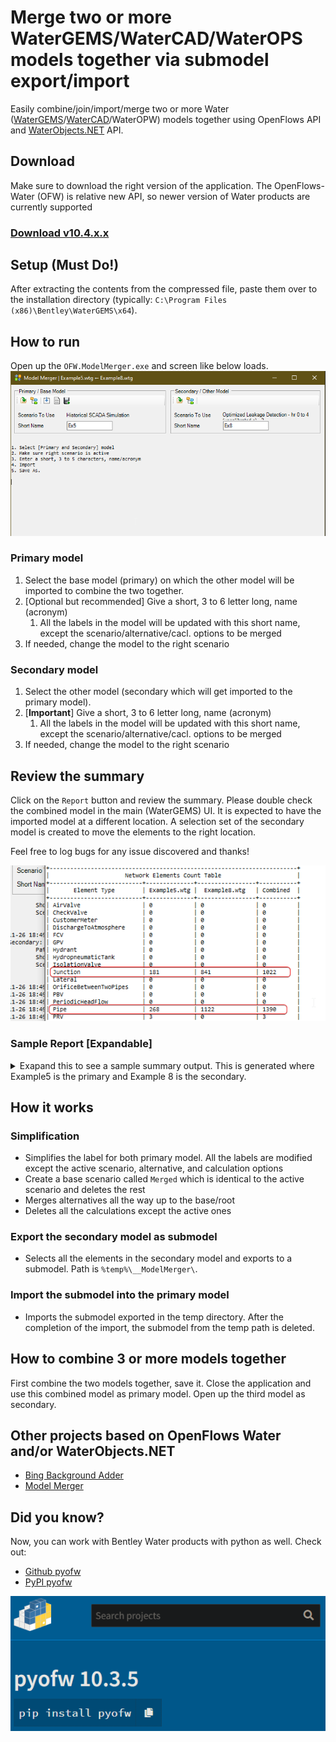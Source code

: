 # Merge two or more WaterGEMS/WaterCAD/WaterOPS models together via submodel export/import

Easily combine/join/import/merge two or more Water ([WaterGEMS](https://www.bentley.com/en/products/product-line/hydraulics-and-hydrology-software/watergems)/[WaterCAD](https://www.bentley.com/en/products/product-line/hydraulics-and-hydrology-software/watercad)/WaterOPW) models together using OpenFlows API and [WaterObjects.NET](https://communities.bentley.com/products/hydraulics___hydrology/w/hydraulics_and_hydrology__wiki/17459/waterobjects-net---extending-the-capabilities-of-your-openflows-product) API.

## Download

Make sure to download the right version of the application. The OpenFlows-Water (OFW) is relative new API, so newer version of Water products are currently supported

### [Download v10.4.x.x](OFW.ModelMerger/_setup.bat)

## Setup (Must Do!)

After extracting the contents from the compressed file, paste them over to the installation directory (typically: `C:\Program Files (x86)\Bentley\WaterGEMS\x64`).

## How to run

Open up the `OFW.ModelMerger.exe` and screen like below loads.
![model_merger_form](images/model_merger_form.png "Model Merger Form")

### Primary model

1. Select the base model (primary) on which the other model will be imported to combine the two together.
2. [Optional but recommended] Give a short, 3 to 6 letter long, name (acronym)
   1. All the labels in the model will be updated with this short name, except the scenario/alternative/cacl. options to be merged
3. If needed, change the model to the right scenario

### Secondary model

1. Select the other model (secondary which will get imported to the primary model).
2. [**Important**] Give a short, 3 to 6 letter long, name (acronym)
   1. All the labels in the model will be updated with this short name, except the scenario/alternative/cacl. options to be merged
3. If needed, change the model to the right scenario

## Review the summary

Click on the `Report` button and review the summary. Please double check the combined model in the main (WaterGEMS) UI. It is expected to have the imported model at a different location. A selection set of the secondary model is created to move the elements to the right location.

Feel free to log bugs for any issue discovered and thanks!

![Pipe Summary Report](images/combined_pipe_report.png "Summary Report")

### Sample Report [Expandable]

<details>
  <summary>Exapand this to see a sample summary output. This is generated where Example5 is the primary and Example 8 is the secondary.</summary>

```bat

*****************************************************************
* Model Merger Summary Report 
*****************************************************************


Primary:
	Path:       C:\Program Files (x86)\Bentley\WaterGEMS\Samples\Example5.wtg
	Short Name: Ex5
	Scenario:   Historical SCADA Simulation



Secondary:
	Path:       C:\Program Files (x86)\Bentley\WaterGEMS\Samples\Example8.wtg
	Short Name: Ex8
	Scenario:   Optimized Leakage Detection - hr 0 to 4 (uncalibrated e) - 3


+------------------------------------------------------------------------+
|                      Network Elements Count Table                      |
+---------------------------+--------------+-----------------+-----------+
|       Element Type        | Example5.wtg |  Example8.wtg   | Combined  |
+---------------------------+--------------+-----------------+-----------+
| AirValve                  | 0            | 0               | 0         |
| CheckValve                | 0            | 0               | 0         |
| CustomerMeter             | 0            | 0               | 0         |
| DischargeToAtmosphere     | 0            | 0               | 0         |
| FCV                       | 0            | 0               | 0         |
| GPV                       | 0            | 0               | 0         |
| Hydrant                   | 0            | 0               | 0         |
| HydropneumaticTank        | 0            | 0               | 0         |
| IsolationValve            | 0            | 0               | 0         |
| Junction                  | 181          | 841             | 1022      |
| Lateral                   | 0            | 0               | 0         |
| OrificeBetweenTwoPipes    | 0            | 0               | 0         |
| PBV                       | 0            | 0               | 0         |
| PeriodicHeadFlow          | 0            | 0               | 0         |
| Pipe                      | 268          | 1122            | 1390      |
| PRV                       | 3            | 0               | 3         |
| PSV                       | 0            | 0               | 0         |
| Pump                      | 2            | 0               | 2         |
| PumpStation               | 0            | 0               | 0         |
| Reservoir                 | 1            | 1               | 2         |
| RuptureDisk               | 0            | 0               | 0         |
| SCADAElement              | 7            | 0               | 7         |
| SpotElevation             | 0            | 0               | 0         |
| SurgeTank                 | 0            | 0               | 0         |
| SurgeValve                | 0            | 0               | 0         |
| Tank                      | 1            | 1               | 2         |
| Tap                       | 0            | 0               | 0         |
| TCV                       | 0            | 240             | 240       |
| Turbine                   | 0            | 0               | 0         |
| ValveWithLinearAreaChange | 0            | 0               | 0         |
| VSPB                      | 0            | 0               | 0         |
| -------------------       |              |                 |           |
| Pipe length               | 52,003 m     | 172,415.2492 ft | 104,556 m |
| Lateral length            | 0 m          | 0 ft            | 0 m       |
+---------------------------+--------------+-----------------+-----------+
+--------------------------------------------------------------------------+
|                            Components Summary                            |
+---------------------------------+--------------+--------------+----------+
|      Model Components Type      | Example5.wtg | Example8.wtg | Combined |
+---------------------------------+--------------+--------------+----------+
| EnergyPricing                   | 1            | 2            | 3        |
| GpvHeadlossCurve                | 0            | 0            | 0        |
| Constituent                     | 2            | 1            | 3        |
| ControlAction                   | 5            | 0            | 5        |
| ControlCondition                | 10           | 0            | 10       |
| Control                         | 5            | 0            | 5        |
| LogicalControlSet               | 2            | 0            | 2        |
| Pattern                         | 10           | 17           | 27       |
| PumpDefinition                  | 4            | 1            | 5        |
| PressureDependentDemandFunction | 0            | 0            | 0        |
| UnitDemandLoad                  | 0            | 0            | 0        |
| Zone                            | 6            | 1            | 7        |
+---------------------------------+--------------+--------------+----------+
+----------------------------------------------------------------------+
|                 Scnro / Alt / Calcs / SelSet Summary                 |
+-----------------------------+--------------+--------------+----------+
|            Name             | Example5.wtg | Example8.wtg | Combined |
+-----------------------------+--------------+--------------+----------+
| Selection Set               | 7            | 34           | 41       |
| Scenario                    | 10           | 2            | 1        |
| Calc Options EpaNet         | 9            | 1            | 1        |
| Calc Options Hammer         | 1            | 1            | 1        |
| -------------------         |              |              |          |
| Alternative Types           |              |              |          |
|    Age                      | 1            | 1            | 1        |
|    Constituent              | 2            | 1            | 1        |
|    Demand                   | 1            | 2            | 1        |
|    EnergyCost               | 1            | 1            | 1        |
|    FireFlow                 | 2            | 1            | 1        |
|    Flushing                 | 1            | 1            | 1        |
|    Hammer                   | 1            | 1            | 1        |
|    HMIActiveTopology        | 4            | 1            | 1        |
|    HmiDataSetGeometry       | 1            | 1            | 1        |
|    HMIDataSetTopology       | 1            | 1            | 1        |
|    HMIUserDefinedExtensions | 1            | 1            | 1        |
|    InitialSettings          | 5            | 1            | 1        |
|    Operational              | 2            | 1            | 1        |
|    Physical                 | 4            | 3            | 1        |
|    PipeBreak                | 1            | 1            | 1        |
|    PressureDependentDemand  | 1            | 1            | 1        |
|    Scada                    | 1            | 1            | 1        |
|    Trace                    | 1            | 1            | 1        |
+-----------------------------+--------------+--------------+----------+
+------------------------------------+
| Example5.wtg: Pipe Diameter Summ.. |
+---------------+-------+------------+
| Diameter (mm) | Count | Length (m) |
+---------------+-------+------------+
| 100.0         | 87    | 17,340     |
| 101.6         | 1     | 155        |
| 150.0         | 84    | 16,472     |
| 200.0         | 31    | 5,654      |
| 203.2         | 1     | 109        |
| 304.8         | 3     | 763        |
| 50.0          | 43    | 6,823      |
| 600.0         | 18    | 4,689      |
+---------------+-------+------------+
+----------------------------------------+
| Example8.wtg: Pipe Diameter Summary .. |
+---------------+----------+-------------+
| Diameter (in) |  Count   | Length (ft) |
+---------------+----------+-------------+
| 1.2           | 2.0000   | 92.3556     |
| 11.8          | 1.0000   | 34.5144     |
| 2.0           | 20.0000  | 6,491.2983  |
| 2.9           | 48.0000  | 15,697.5722 |
| 20.0          | 2.0000   | 17.5853     |
| 3.0           | 179.0000 | 49,452.5457 |
| 3.1           | 6.0000   | 1,301.4108  |
| 3.5           | 6.0000   | 888.3858    |
| 3.9           | 112.0000 | 28,191.0105 |
| 4.0           | 1.0000   | 1,067.8478  |
| 4.1           | 4.0000   | 144.0289    |
| 4.8           | 34.0000  | 9,038.7139  |
| 4.9           | 2.0000   | 11.4173     |
| 5.2           | 25.0000  | 8,320.7161  |
| 5.5           | 1.0000   | 2.9528      |
| 5.6           | 1.0000   | 23.7205     |
| 5.7           | 10.0000  | 1,950.9127  |
| 5.8           | 104.0000 | 26,540.0261 |
| 5.9           | 3.0000   | 471.5551    |
| 6.0           | 1.0000   | 52.4934     |
| 6.8           | 1.0000   | 260.3346    |
| 7.4           | 3.0000   | 139.8622    |
| 7.8           | 14.0000  | 2,422.3356  |
| 7.9           | 2.0000   | 15.3543     |
| 8.8           | 35.0000  | 15,863.3531 |
| 9.2           | 7.0000   | 79.4948     |
| 9.8           | 18.0000  | 3,363.4515  |
| 99.0          | 480.0000 | 480.0000    |
+---------------+----------+-------------+
+------------------------------------+
| Example5.wtg: Pipe Diameter Summ.. |
+---------------+-------+------------+
| Diameter (mm) | Count | Length (m) |
+---------------+-------+------------+
| 100.0         | 88    | 17,418     |
| 101.0         | 1     | 325        |
| 101.6         | 1     | 155        |
| 102.9         | 4     | 44         |
| 123.0         | 34    | 2,755      |
| 125.0         | 2     | 3          |
| 130.9         | 25    | 2,536      |
| 140.0         | 1     | 1          |
| 142.0         | 1     | 7          |
| 144.0         | 10    | 595        |
| 147.3         | 1     | 287        |
| 148.0         | 103   | 7,802      |
| 149.7         | 1     | 42         |
| 150.0         | 86    | 16,574     |
| 152.4         | 1     | 16         |
| 172.0         | 1     | 79         |
| 187.1         | 3     | 43         |
| 199.0         | 14    | 738        |
| 2,514.6       | 480   | 146        |
| 200.0         | 33    | 5,659      |
| 203.2         | 1     | 109        |
| 224.0         | 35    | 4,835      |
| 233.9         | 7     | 24         |
| 249.0         | 18    | 1,025      |
| 299.0         | 1     | 11         |
| 30.0          | 2     | 28         |
| 304.8         | 3     | 763        |
| 50.0          | 50    | 8,136      |
| 508.0         | 2     | 5          |
| 51.5          | 13    | 665        |
| 600.0         | 18    | 4,689      |
| 73.6          | 48    | 4,785      |
| 75.0          | 1     | 36         |
| 76.0          | 178   | 15,037     |
| 80.0          | 6     | 397        |
| 90.0          | 6     | 271        |
| 98.0          | 1     | 1          |
| 99.0          | 110   | 8,513      |
+---------------+-------+------------+

```

</details>


## How it works

### Simplification

* Simplifies the label for both primary model. All the labels are modified except the active scenario, alternative, and calculation options
* Create a base scenario called `Merged` which is identical to the active scenario and deletes the rest
* Merges alternatives all the way up to the base/root
* Deletes all the calculations except the active ones

### Export the secondary model as submodel

* Selects all the elements in the secondary model and exports to a submodel. Path is `%temp%\__ModelMerger\`.

### Import the submodel into the primary model

* Imports the submodel exported in the temp directory. After the completion of the import, the submodel from the temp path is deleted.

## How to combine 3 or more models together

First combine the two models together, save it. Close the application and use this combined model as primary model. Open up the third model as secondary.

## Other projects based on OpenFlows Water and/or WaterObjects.NET

* [Bing Background Adder]([http://#](https://github.com/worthapenny/OpenFlows-Water--BingBackground)) 
* [Model Merger]()

## Did you know?

Now, you can work with Bentley Water products with python as well. Check out:

* [Github pyofw](https://github.com/worthapenny/pyofw)
* [PyPI pyofw](https://pypi.org/project/pyofw/)

![pypi-image](images/pypi_pyofw.png)
